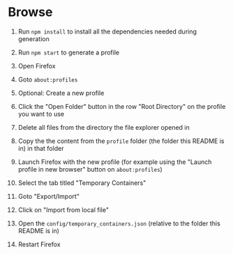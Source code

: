 # Browse

1. Run `npm install` to install all the dependencies needed during generation

2. Run `npm start` to generate a profile

3. Open Firefox

4. Goto `about:profiles`

5. Optional: Create a new profile

6. Click the "Open Folder" button in the row "Root Directory" on the profile you want to use

7. Delete all files from the directory the file explorer opened in

8. Copy the the content from the `profile` folder (the folder this README is in) in that folder

9. Launch Firefox with the new profile (for example using the "Launch profile in new browser" button on `about:profiles`)

10. Select the tab titled "Temporary Containers"

11. Goto "Export/Import"

12. Click on "Import from local file"

13. Open the `config/temporary_containers.json` (relative to the folder this README is in)

14. Restart Firefox
